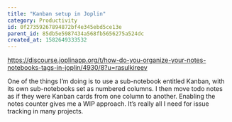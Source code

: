 ```yaml
---
title: "Kanban setup in Joplin"
category: Productivity
id: 0f27359267894872bf4e345ebd5ce13e
parent_id: 85db5e5987434a568fb5656275a524dc
created_at: 1582649333532
---
```


https://discourse.joplinapp.org/t/how-do-you-organize-your-notes-notebooks-tags-in-joplin/4930/8?u=rasulkireev

One of the things I’m doing is to use a sub-notebook entitled Kanban, with its own sub-notebooks set as numbered columns. I then move todo notes as if they were Kanban cards from one column to another. Enabling the notes counter gives me a WIP approach. It’s really all I need for issue tracking in many projects.


                